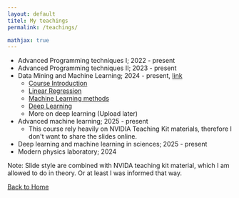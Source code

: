 ```yaml
---
layout: default
titel: My teachings
permalink: /teachings/

mathjax: true
---
```


* Advanced Programming techniques I; 2022 - present  
* Advanced Programming techniques II; 2023 - present  
* Data Mining and Machine Learning; 2024 - present, [link](https://csabaibio.github.io/physdm/)   
    * [Course Introduction](https://docs.google.com/presentation/d/1lSbuPYeAE1cJC9vqiN6xOmOAB_Z-1Bt4/edit?usp=sharing&ouid=111142159706839914903&rtpof=true&sd=true)     
    * [Linear Regression](https://docs.google.com/presentation/d/1AN9iac8LM4fdlNZUMN8blPwY6vpG09aw/edit?usp=drive_link&ouid=111142159706839914903&rtpof=true&sd=true)
    * [Machine Learning methods](https://docs.google.com/presentation/d/1r469aT48uI1RlsO-X4nj5RwDILuXkfUn/edit?usp=drive_link&ouid=111142159706839914903&rtpof=true&sd=true)     
    * [Deep Learning](https://docs.google.com/presentation/d/1x5G56TyPpRKhUuB8Q8Hzog4ok6BQ0t4O/edit?usp=drive_link&ouid=111142159706839914903&rtpof=true&sd=true)
    * More on deep learning (Upload later)
* Advanced machine learning; 2025 - present  
    * This course rely heavily on NVIDIA Teaching Kit materials, therefore I don't want to share the slides online.
* Deep learning and machine learning in sciences; 2025 - present
* Modern physics laboratory; 2024
  
Note: Slide style are combined with NVIDA teaching kit material, which I am allowed to do in theory. Or at least I was informed that way.

[Back to Home](/)